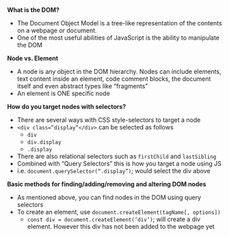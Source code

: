 **What is the DOM?**
- The Document Object Model is a tree-like representation of the contents on a webpage or document.
- One of the most useful abilities of JavaScript is the ability to manipulate the DOM

**Node vs. Element**
- A node is any object in the DOM hierarchy. Nodes can include elements, text content inside an element, code comment blocks, the document itself and even abstract types like “fragments”
- An element is ONE specific node

**How do you target nodes with selectors?**
- There are several ways with CSS style-selectors to target a node
- `<div class=”display”</div>` can be selected as follows
  * `div `
  * `div.display`
  * `.display`
- There are also relational selectors such as `firstChild` and `lastSibling`
- Combined with “Query Selectors” this is how you target a node using JS
- i.e. `document.querySelector(“.display”)`; would select the div above

**Basic methods for finding/adding/removing and altering DOM nodes**
- As mentioned above, you can find nodes in the DOM using query selectors
- To create an element, use `document.createElement(tagName[, options])` 
  * `const div = document.createElement(‘div’)`; will create a div element. However this div has not been added to the webpage yet
